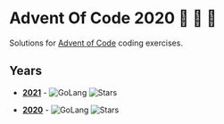 # Advent Of Code 2020 🎄 🎁 🎅

Solutions for [Advent of Code](https://adventofcode.com) coding exercises.

## Years
- [**2021**](/2021) - ![GoLang](https://img.shields.io/badge/-Elixir-4B275F?logo=elixir&logoColor=ffffff) ![Stars](https://img.shields.io/badge/stars%20⭐-2-yellow)

- [**2020**](/2020) - ![GoLang](https://img.shields.io/badge/-GoLang-00ADD8?logo=go&logoColor=ffffff) ![Stars](https://img.shields.io/badge/stars%20⭐-50-yellow) 
